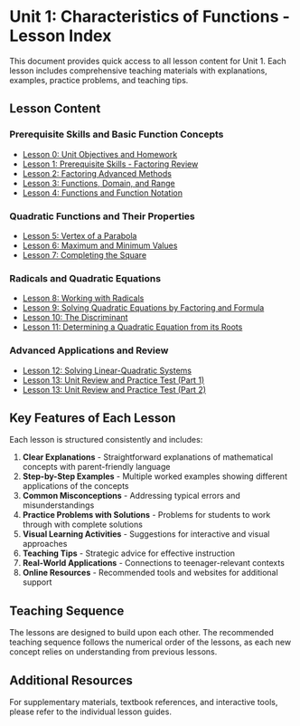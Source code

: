 # Unit 1: Characteristics of Functions - Lesson Index

This document provides quick access to all lesson content for Unit 1. Each lesson includes comprehensive teaching materials with explanations, examples, practice problems, and teaching tips.

## Lesson Content

### Prerequisite Skills and Basic Function Concepts

- [Lesson 0: Unit Objectives and Homework](/docs/learning_plans/unit1/lesson_content/lesson0_objectives_homework.md)
- [Lesson 1: Prerequisite Skills - Factoring Review](/docs/learning_plans/unit1/lesson_content/lesson1_factoring_review.md)
- [Lesson 2: Factoring Advanced Methods](/docs/learning_plans/unit1/lesson_content/lesson2_advanced_factoring.md)
- [Lesson 3: Functions, Domain, and Range](/docs/learning_plans/unit1/lesson_content/lesson3_functions_domain_range.md)
- [Lesson 4: Functions and Function Notation](/docs/learning_plans/unit1/lesson_content/lesson4_function_notation.md)

### Quadratic Functions and Their Properties

- [Lesson 5: Vertex of a Parabola](/docs/learning_plans/unit1/lesson_content/lesson5_vertex_of_parabola.md)
- [Lesson 6: Maximum and Minimum Values](/docs/learning_plans/unit1/lesson_content/lesson6_maximum_minimum_values.md)
- [Lesson 7: Completing the Square](/docs/learning_plans/unit1/lesson_content/lesson7_completing_the_square.md)

### Radicals and Quadratic Equations

- [Lesson 8: Working with Radicals](/docs/learning_plans/unit1/lesson_content/lesson8_working_with_radicals.md)
- [Lesson 9: Solving Quadratic Equations by Factoring and Formula](/docs/learning_plans/unit1/lesson_content/lesson9_solving_quadratics.md)
- [Lesson 10: The Discriminant](/docs/learning_plans/unit1/lesson_content/lesson10_discriminant.md)
- [Lesson 11: Determining a Quadratic Equation from its Roots](/docs/learning_plans/unit1/lesson_content/lesson11_determining_quadratics_from_roots.md)

### Advanced Applications and Review

- [Lesson 12: Solving Linear-Quadratic Systems](/docs/learning_plans/unit1/lesson_content/lesson12_linear_quadratic_systems.md)
- [Lesson 13: Unit Review and Practice Test (Part 1)](/docs/learning_plans/unit1/lesson_content/lesson13_unit_review_part1.md)
- [Lesson 13: Unit Review and Practice Test (Part 2)](/docs/learning_plans/unit1/lesson_content/lesson13_unit_review_part2.md)

## Key Features of Each Lesson

Each lesson is structured consistently and includes:

1. **Clear Explanations** - Straightforward explanations of mathematical concepts with parent-friendly language
2. **Step-by-Step Examples** - Multiple worked examples showing different applications of the concepts
3. **Common Misconceptions** - Addressing typical errors and misunderstandings
4. **Practice Problems with Solutions** - Problems for students to work through with complete solutions
5. **Visual Learning Activities** - Suggestions for interactive and visual approaches
6. **Teaching Tips** - Strategic advice for effective instruction
7. **Real-World Applications** - Connections to teenager-relevant contexts
8. **Online Resources** - Recommended tools and websites for additional support

## Teaching Sequence

The lessons are designed to build upon each other. The recommended teaching sequence follows the numerical order of the lessons, as each new concept relies on understanding from previous lessons.

## Additional Resources

For supplementary materials, textbook references, and interactive tools, please refer to the individual lesson guides.
